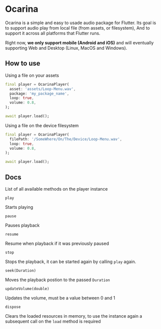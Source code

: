 # Ocarina

Ocarina is a simple and easy to usade audio package for Flutter. Its goal is to support audio play from local file (from assets, or filesystem), And to support it across all platforms that Flutter runs.

Right now, __we only support mobile (Android and iOS)__ and will eventually supporting Web and Desktop (Linux, MacOS and Windows).

## How to use

Using a file on your assets

```dart
final player = OcarinaPlayer(
  asset: 'assets/Loop-Menu.wav',
  package: 'my_package_name',
  loop: true,
  volume: 0.8,
);

await player.load();
```

Using a file on the device filesystem

```dart
final player = OcarinaPlayer(
  filePath: '/SomeWhere/On/The/Device/Loop-Menu.wav',
  loop: true,
  volume: 0.8,
);

await player.load();
```

## Docs 

List of all available methods on the player instance

`play`

Starts playing

`pause`

Pauses playback

`resume`

Resume when playback if it was previously paused

`stop`

Stops the playback, it can be started again by calling `play` again.

`seek(Duration)`

Moves the playback postion to the passed `Duration`

`updateVolume(double)`

Updates the volume, must be a value between 0 and 1

`dispose`

Clears the loaded resources in memory, to use the instance again a subsequent call on the `load` method is required
